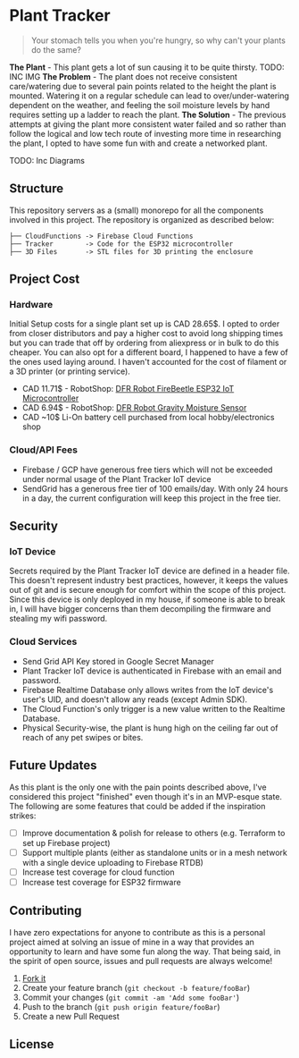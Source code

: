 
# Plant Tracker
> Your stomach tells you when you're hungry, so why can't your plants do the same?


**The Plant** -  This plant gets a lot of sun causing it to be quite thirsty. TODO: INC IMG
**The Problem** - The plant does not receive consistent care/watering due to several pain points related to the height the plant is mounted. Watering it on a regular schedule can lead to over/under-watering dependent on the weather, and feeling the soil moisture levels by hand requires setting up a ladder to reach the plant.
**The Solution** - The previous attempts at giving the plant more consistent water failed and so rather than follow the logical and low tech route of investing more time in researching the plant, I opted to have some fun with and create a networked plant.

TODO: Inc Diagrams

  
  
## Structure
This repository servers as a (small) monorepo for all the components involved in this project. The repository is organized as described below:
```
├── CloudFunctions -> Firebase Cloud Functions
├── Tracker        -> Code for the ESP32 microcontroller
├── 3D Files       -> STL files for 3D printing the enclosure
```


## Project Cost

### Hardware
Initial Setup costs for a single plant set up is CAD 28.65$. I opted to order from closer distributors and pay a higher cost to avoid long shipping times but you can trade that off by ordering from aliexpress or in bulk to do this cheaper. You can also opt for a different board, I happened to have a few of the ones used laying around. I haven't accounted for the cost of filament or a 3D printer (or printing service).
- CAD 11.71$ - RobotShop: [DFR Robot FireBeetle ESP32 IoT Microcontroller](https://ca.robotshop.com/products/firebeetle-esp32-iot-microcontroller?variant=42413189267607)
- CAD 6.94$ - RobotShop: [DFR Robot Gravity Moisture Sensor](https://ca.robotshop.com/products/gravity-moisture-sensor-corrosion-resistant?variant=42411303370903)
- CAD ~10$ Li-On battery cell purchased from local hobby/electronics shop

### Cloud/API Fees
- Firebase / GCP have generous free tiers which will not be exceeded under normal usage of the Plant Tracker IoT device
- SendGrid has a generous free tier of 100 emails/day. With only 24 hours in a day, the current configuration will keep this project in the free tier.


## Security
### IoT Device
Secrets required by the Plant Tracker IoT device are defined in a header file. This doesn't represent industry best practices, however, it keeps the values out of git and is secure enough for comfort within the scope of this project. Since this device is only deployed in my house, if someone is able to break in, I will have bigger concerns than them decompiling the firmware and stealing my wifi password.
### Cloud Services
- Send Grid API Key stored in Google Secret Manager
- Plant Tracker IoT device is authenticated in Firebase with an email and password.
- Firebase Realtime Database only allows writes from the IoT device's user's UID, and doesn't allow any reads (except Admin SDK).
- The Cloud Function's only trigger is a new value written to the Realtime Database.
- Physical Security-wise, the plant is hung high on the ceiling far out of reach of any pet swipes or bites.

## Future Updates
As this plant is the only one with the pain points described above, I've considered this project "finished" even though it's in an MVP-esque state. The following are some features that could be added if the inspiration strikes:
- [ ] Improve documentation & polish for release to others (e.g. Terraform to set up Firebase project)
- [ ] Support multiple plants (either as standalone units or in a mesh network with a single device uploading to Firebase RTDB)
- [ ] Increase test coverage for cloud function
- [ ] Increase test coverage for ESP32 firmware

## Contributing
I have zero expectations for anyone to contribute as this is a personal project aimed at solving an issue of mine in a way that provides an opportunity to learn and have some fun along the way. That being said, in the spirit of open source, issues and pull requests are always welcome!

1.  [Fork it](https://github.com/jlemanski1/PlantTracker/fork)
2.  Create your feature branch (`git checkout -b feature/fooBar`)
3.  Commit your changes (`git commit -am 'Add some fooBar'`)
4.  Push to the branch (`git push origin feature/fooBar`)
5.  Create a new Pull Request

## License
